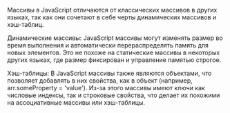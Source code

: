 Массивы в JavaScript отличаются от классических массивов в других языках, так как они сочетают в себе черты динамических массивов и хэш-таблиц.

Динамические массивы: JavaScript массивы могут изменять размер во время выполнения и автоматически перераспределять память для новых элементов. Это не похоже на статические массивы в некоторых других языках, где размер фиксирован и управление памятью строгое.

Хэш-таблицы: В JavaScript массивы также являются объектами, что позволяет добавлять в них свойства, как в объект (например, arr.someProperty = 'value'). Из-за этого массивы имеют ключи как числовые индексы, так и строковые свойства, что делает их похожими на ассоциативные массивы или хэш-таблицы.
